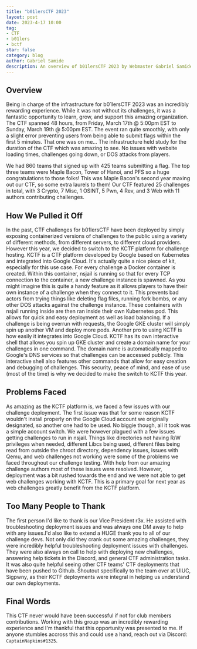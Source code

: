 ```yaml
---
title: "b01lersCTF 2023"
layout: post
date: 2023-4-17 10:00
tag:
- CTF
- b01lers
- bctf
star: false
category: blog
author: Gabriel Samide
description: An overview of b01lersCTF 2023 by Webmaster Gabriel Samide
---
```


## Overview
Being in charge of the infrastructure for b01lersCTF 2023 was an incredibly rewarding experience. While it was not without its challenges, it was a fantastic opportunity to learn, grow, and support this amazing organization. The CTF spanned 48 hours, from Friday, March 17th @ 5:00pm EST to Sunday, March 19th @ 5:00pm EST. The event ran quite smoothly, with only a slight error preventing users from being able to submit flags within the first 5 minutes. That one was on me... The infrastructure held study for the duration of the CTF which was amazing to see. No issues with website loading times, challenges going down, or DOS attacks from players.

We had 860 teams that signed up with 425 teams submitting a flag. The top three teams were Maple Bacon, Tower of Hanoi, and PFS so a huge congratulations to those folks! This was Maple Bacon's second year maxing out our CTF, so some extra laurels to them! Our CTF featured 25 challenges in total, with 3 Crypto, 7 Misc, 1 OSINT, 5 Pwn, 4 Rev, and 3 Web with 11 authors contributing challenges.

## How We Pulled it Off
In the past, CTF challenges for b01lersCTF have been deployed by simply exposing containerized versions of challenges to the public using a variety of different methods, from different servers, to different cloud providers. However this year, we decided to switch to the KCTF platform for challenge hosting. KCTF is a CTF platform developed by Google based on Kubernetes and integrated into Google Cloud. It's actually quite a nice piece of kit, especially for this use case. For every challenge a Docker container is created. Within this container, nsjail is running so that for every TCP connection to the container, a new challenge instance is spawned. As you might imagine this is quite a handy feature as it allows players to have their own instance of a challenge when they connect to it. This prevents bad actors from trying things like deleting flag files, running fork bombs, or any other DOS attacks against the challenge instance. These containers with nsjail running inside are then ran inside their own Kubernetes pod. This allows for quick and easy deployment as well as load balancing. If a challenge is being overrun with requests, the Google GKE cluster will simply spin up another VM and deploy more pods. Another pro to using KCTF is how easily it integrates into Google Cloud. KCTF has its own interactive shell that allows you spin up GKE cluster and create a domain name for your challenges in one command. The domain name is automatically mapped to Google's DNS services so that challenges can be accessed publicly. This interactive shell also features other commands that allow for easy creation and debugging of challenges. This security, peace of mind, and ease of use (most of the time) is why we decided to make the switch to KCTF this year.

## Problems Faced
As amazing as the KCTF platform is, we faced a few issues with our challenge deployment. The first issue was that for some reason KCTF wouldn't install properly on the Google Cloud account we originally designated, so another one had to be used. No biggie though, all it took was a simple account switch. We were however plagued with a few issues getting challenges to run in nsjail. Things like directories not having R/W privileges when needed, different Libcs being used, different files being read from outside the chroot directory, dependency issues, issues with Qemu, and web challenges not working were some of the problems we faced throughout our challenge testing. With help from our amazing challenge authors most of these issues were resolved. However, deployment was a bit rushed towards the end and we were not able to get web challenges working with KCTF. This is a primary goal for next year as web challenges greatly benefit from the KCTF platform.

## Too Many People to Thank
The first person I'd like to thank is our Vice President r3x. He assisted with troubleshooting deployment issues and was always one DM away to help with any issues.I'd also like to extend a HUGE thank you to all of our challenge devs. Not only did they crank out some amazing challenges, they were incredibly helpful troubleshooting deployment issues with challenges. They were also always on call to help with deploying new challenges, answering help tickets in the Discord, and general CTF administration tasks. It was also quite helpful seeing other CTF teams' CTF deployments that have been pushed to Github. Shoutout specifically to the team over at UIUC, Sigpwny, as their KCTF deployments were integral in helping us understand our own deployments. 

## Final Words
This CTF never would have been successful if not for club members contributions. Working with this group was an incredibly rewarding experience and I'm thankful that this opportunity was presented to me. If anyone stumbles accross this and could use a hand, reach out via Discord: `CaptainNapkins#1325`. 
